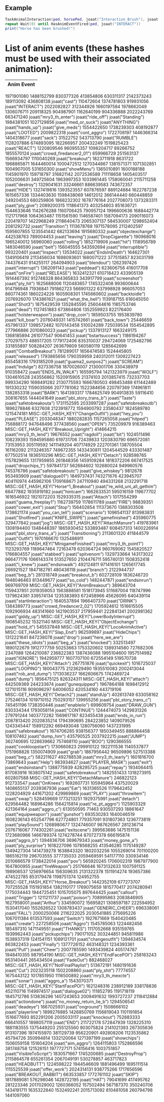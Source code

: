 ## Example
```lua
TaskAnimalInteraction(ped, horsePed, joaat("Interaction_Brush"), joaat("p_brushHorse02x"), false)
repeat Wait(0) until HasAnimEventFired(ped, joaat("INTERACT"))
print("Horse has been brushed!")
```

# List of anim events (these hashes must be used with their associated animation):
Anim Event |
-- |
1971901080
1488152799
830377326
413854806
630311317
2142373243
189113092
436808138
joaat("cast")
110472604
1374781803
919931056
joaat("INTERACT")
2022082827
312344926
1660197584
1978662049
1306076711
209118325
904987901
1162640199
904336888
2022243769
663471240
joaat("mry3_th_enter")
joaat("ride_off")
joaat("Standing")
1984381051
1027129856
joaat("med_or_suck")
joaat("ANYTHING")
joaat("hands_up")
joaat("give_meds")
1554422650
1738239303
408192877
joaat("LOOTED")
2009822318
joaat("cont_aggro")
1722708197
1446366314
1404318677
joaat("sack")
31522752
543713790
joaat("RUMBLE")
1128207886
674893095
182266957
200432249
1519825423
joaat("REACT")
1220809546
960955357
1098204717
89266752
1855570124
joaat("crowd_firedancer2_01")
659966729
251563137
1566934797
1110040269
joaat("breakout")
1823711918
8631722
1968865871
1644460014
1000472512
1270344867
1381571371
1071302851
1004907005
531650300
joaat("showMenu")
1365010891
1600188188
1145901970
159718797
316821142
2072536589
711118658
1405403517
1052006631
349725604
1963997353
1033961445
1758060041
2115711258
joaat("destroy")
1329041631
33246661
886639583
743672357
joaat("HIDE")
1327419816
1393523557
607876597
889124884
1622787238
1615657336
1334403630
1598438069
14612012
366144440
660448859
349204553
680259806
1868232302
1678776164
2027708073
1373283311
joaat("ply_give")
2089200315
1118641373
403254603
851636721
1544633646
1142676288
1160706425
790957124
1996600636
1688442774
1121717968
1064363487
1151561590
1146587401
1587094173
2090116073
220419707
1422968249
2118640473
2065307137
584530007
1298652404
2081292732
joaat("Transition")
1113678768
1971578095
2112402597
1595607855
1235541442
682133694
1915680332
joaat("objectexchange")
442538763
789004453
joaat("leaving")
joaat("DropCigarette")
190968016
1965240012
56960060
joaat("rolling")
1852719906
joaat("hit")
1118956789
1483046590
joaat("belt")
156045555
543592694
joaat("interruptible")
993220401
joaat("Inspect")
13534022
joaat("EndsInDeath")
164627301
1349106419
2113456034
1698093601
1680071222
377515857
823031799
744376431
914255117
264094903
joaat("blendout")
1262397426
joaat("interrupt")
1362091143
joaat("peddead")
623606756
416017708
joaat("onFire")
joaat("RELEASE")
1632412321
610718423
433905139
1914467392
912748328
864365833
343917799
joaat("screenshot")
joaat("ply_hit")
1625688006
1120483657
1745322408
993600644
914796948
71936841
791862723
566901322
637998928
966057053
860774361
1860224226
1605908301
1745660602
joaat("backtoidle")
2076926070
1743861621
joaat("what_the_hell")
1139187155
616045050
joaat("Shot3")
1875429539
1352845595
256044616
1185753746
joaat("dead")
1127451883
673864806
1352559923
822176400
joaat("holsterweapon")
joaat("drop_coin")
1859503755
1953839780
joaat("kill_boar")
2076049331
1415742661
joaat("back_town")
25446659
457961337
1398572482
1070143458
510024289
725039534
1554542895
277966886
2010860023
joaat("pickup")
1337913127
1663249175
1368185894
261077547
90641453
joaat("bstartsuccess")
1186194267
270297573
488517205
1779172406
835310037
294724069
1725482796
331855897
508284207
263679809
560580119
1285642699
joaat("CombatBreakout")
781289017
1656474583
1524445805
joaat("released")
1793865656
1790359959
240312011
1309227423
855458316
1793185209
joaat("guama2_sunpos2")
joaat("SCREAM")
joaat("Indulge")
827336758
1870026007
2130001706
330438979
910358472
joaat("ENDS_IN_WALK")
165595794
1421323979
joaat("WOLF")
1304610528
243556862
1520915905
21374103
2013857415
732337703
999334290
1698491282
2130775593
1666780503
498453488
611442489
191330232
1159035066
2077781062
1522384656
220797369
174961811
1382853318
joaat("BARK")
1641393317
1784625749
904913835
59116410
308167655
1444041649
joaat("pbl_story_trans_b")
joaat("Taste")
joaat("safetobreakouta")
1731152595
2033997287
joaat("safetobreakoutb")
1896278846
6327608
2123918772
1594900792
23580437
1824589780
1215474181
MISC::GET_HASH_KEY("ChangeOutfit")
joaat("hey_you")
joaat("PLEASE")
2033048347
1880282835
1157265058
joaat("hitped")
756888172
947648498
377438560
joaat("OPEN")
735209979
916389463
MISC::GET_HASH_KEY("Breakout_Upright")
414664215
joaat("mry3_th_lend")
19676552
joaat("ragdoll")
joaat("bit")
1024511496
108239393
1594595880
619731706
72439833
1203830790
696572081
73153953
305119592
1411149204
407174929
222701361
138705504
161162092
2113246357
749672355
1433430811
1204544529
433301487
677502514
1836510296
MISC::GET_HASH_KEY("Detach")
928598765
1157829655
1317959855
261848356
1459109284
1818372206
667417525
joaat("dropchips_1")
597841737
562684602
102680024
949960576
745376786
joaat("safetobreakoutc")
joaat("give_whiskey")
9812678
953493909
joaat("dialogue01")
1849737431
743271676
423945707
404110974
445962106
1709168671
247110940
494331268
2132291718
MISC::GET_HASH_KEY("Horse^1_Breakout")
joaat("re_wild_uni_all_gethim")
66477882
1935919182
joaat("hintcam")
1662633531
595016159
119677702
1616546922
1921072203
1529335315
joaat("Attach")
1017554299
joaat("guama_freeplay1")
1162739759
1178611789
joaat("FIRE")
98839351
joaat("cower_exit")
joaat("Stop")
156402854
111373670
1388303508
1738621174
joaat("you_can_tell")
joaat("scenario")
1096541137
813983831
joaat("Shotfired")
joaat("KNIFE_SWIPE")
joaat("gamefinished")
435960775
329477842
joaat("jog")
MISC::GET_HASH_KEY("AttachManure")
419783961
1308194400
1348448397
1865930452
533893487
608457313
1400226914
joaat("pbl_story_trans_a")
joaat("Transitioning")
2113601320
411844579
joaat("Outfit")
1970166670
1325486911
MISC::GET_HASH_KEY("MinigameFinished")
joaat("mry3_th_point1")
1123293769
1189647464
72163478
620364724
960769062
1545820527
1766804557
joaat("stabbed")
joaat("spitvenom")
1329733664
143173022
966477176
1066143374
513527650
2104476711
595740131
1508352418
joaat("i_knew")
joaat("endsinwalk")
492124811
971416101
1265617745
266921527
1847182761
480436118
joaat("branch")
2122944737
joaat("beg_b")
281318749
joaat("breakout_b")
602728109
1836246720
1948046463
813449677
joaat("so_cold")
1482447871
joaat("endsinrun")
969769709
MISC::GET_HASH_KEY("AnimBreakout")
389643704
1159437851
2019359053
1563888581
1518173945
511687004
118747996
1379624381
339574134
1235383893
672458966
45626095
640439114
joaat("startInteraction")
1640537894
1966407370
joaat("DRINK")
1384389773
joaat("crowd_firedancer2_02")
1705924612
1516615505
1092906934
483141660
1421903537
217959441
222841341
2002981362
joaat("giddy_up")
MISC::GET_HASH_KEY("LowerBodyInterrupt")
1908545232
15321140
MISC::GET_HASH_KEY("ObjectExchange")
joaat("hold_it")
545537848
MISC::GET_HASH_KEY("LocoAnimActive")
MISC::GET_HASH_KEY("Slap_End")
962599897
joaat("HideChips")
1312221641
847238078
joaat("drop")
joaat("here_we_are")
joaat("these_idiots")
joaat("beg_a")
joaat("knocked")
332513497
1890122679
1912777759
50253663
1753320602
1389314580
727682306
2347088
1264210087
236822383
1387436088
1995104600
1957514982
joaat("IGNORE")
1942959777
1607707100
672554149
519570738
MISC::GET_HASH_KEY("Attach")
267751876
joaat("quickexit")
1016725037
joaat("LOOPING")
180043775
2123629490
1935510083
2002413044
joaat("rob_and_dump")
1713036237
1662606675
1742469724
joaat("dump")
1856475125
826324311
MISC::GET_HASH_KEY("attach")
442509369
244233674
joaat("gunequipped")
1967864188
1698412912
1271015116
909096297
64006052
420534160
443719106
MISC::GET_HASH_KEY("Detach2")
joaat("standUp")
402613749
633058162
275246134
1019710152
750293157
139955256
joaat("pbl_story_trans_c")
745451196
1738350446
joaat("enableilo")
699609754
joaat("DRAW_GUN")
830334344
1793058114
joaat("CONTINUE")
1244474073
1429831326
279791244
1403772282
1569617187
823455438
joaat("ends_in_run")
2087813420
2020835214
1794390695
284223852
1409079526
1243345447
158912292
669493048
1280756060
1437231995
joaat("safebreakout")
1674706285
938156377
1850349455
888864458
108107462
joaat("dump_him")
435790525
2037922215
joaat("JUMP")
362740695
1228639662
757468110
joaat("BOO")
1290366555
joaat("cookloopstart")
1730660823
299910122
1922111536
1140537877
1751968826
1350074909
joaat("grab")
1867956442
96509896
527513388
joaat("beg_c")
582211627
492788538
joaat("mry3_th_learly")
1601816700
73869643
joaat("Help")
983934627
joaat("PLAYER_MASK")
joaat("exit")
joaat("endsinstand")
1388775939
428295725
joaat("repay")
1934064415
817083916
1638075142
joaat("safetobreakout")
1482551433
1318273915
602807588
MISC::GET_HASH_KEY("DetachManure")
246822123
912733547
joaat("OnKnees")
1692607731
105945964
437520029
1408655137
2039367936
joaat("Eat")
1631365526
1179642452
1228204929
441671202
429969869
joaat("PLAY")
joaat("throwitem")
joaat("swap")
528459669
1773213251
1929375991
joaat("detach")
629564482
168964286
1564215814
joaat("re_pt_aggro")
1125903329
421364164
joaat("aggro_c")
613050595
71463
930507293
18861647
joaat("equipweapon")
joaat("gunshot")
693530283
1640046519
1608236143
652547796
627724801
779357091
931807363
1236773819
joaat("playSound")
1268980677
1324746007
987626567
281236714
2076716067
774302261
joaat("exitscene")
399563686
1475151136
1723680966
1466789374
1274278744
870727378
666195874
joaat("aggro_b")
1394836706
369679343
joaat("money_gone_a")
joaat("ply_surprise")
1618227096
1078568255
413546285
1175149287
1349427304
1414739278
1638843320
1802032256
1055269014
701100200
1865162119
296703555
377735033
2059469591
541177110
330934146
2010666579
1738422014
joaat("pov")
565920245
1706002319
1987977900
1647800955
joaat("fireWeapon")
251766646
1673132633
1007591125
198906537
1256976654
156309635
2131322378
1511914274
193657386
474522785
853179478
1198751374
124952755
MISC::GET_HASH_KEY("Horse_Breakout")
1442352109
677273707
707255528
1151931854
1382110177
1769075659
1815770417
2074280941
1775034443
1944725451
1015705075
897644425
joaat("callout")
joaat("Trigger")
1211211737
joaat("poison")
708995863
2083846905
1627958001
joaat("Arthur")
334590072
15695821
1308597187
222594952
1530417040
1552626522
1308783437
joaat("GENERIC_CHEER")
696338061
joaat("FALL")
2000250066
2116222025
2030541885
275695226
1067011384
613537593
joaat("Switch")
1927671669
1540420485
joaat("create")
227258506
joaat("Aggro")
1545785063
1224482456
185497310
1471149551
joaat("THANKS")
1117052668
935159765
1939962443
joaat("pickupchips")
790171052
303244851
945811986
1538937319
1241541151
1089121701
joaat("changeoutfit")
1394634574
863822453
joaat("Finally")
1377726152
463148321
1234393361
joaat("Pull")
joaat("Cheer")
2007785590
1493439824
405174787
1948410355
987954190
MISC::GET_HASH_KEY("EndFacePOI")
258163243
953140441
265434504
joaat("FadeOut")
882468027
MISC::GET_HASH_KEY("NotFinalPlaylist")
513672191
1480191636
joaat("Cut")
2023235118
1502208860
joaat("ply_shit")
77774557
1675443122
1017851950
1116500892
joaat("mry3_th_mexcte")
joaat("sonar")
joaat("aggro_a")
1543070371
MISC::GET_HASH_KEY("StartFacePOI")
1621248316
238912189
338178836
452110716
1149974517
joaat("dialogue02")
111852795
1191718119
1845712786
513836296
1407243653
2009491632
1993727237
2118412884
joaat("actiondone")
joaat("no_money_return_lie_b")
1294506541
joaat("deadeye")
1667025931
joaat("onground")
1508666102
joaat("playerline")
1899276885
1426850769
1156819043
1101191854
1516677693
852291206
2005033117
joaat("knockout")
752883333
666410557
1898057119
joaat("END")
211722178
572847939
1328225310
1881183555
1375449203
255125560
903075824
2141021393
267305636
913107396
1974155970
381129739
956220901
492808206
1123535862
45794726
350994814
1332120064
1271397199
joaat("showchips")
1506059158
151604204
joaat("aim_aggro")
1264115803
1752866596
381748758
121526151
1977727171
574156416
1003751857
joaat("VisibleToScript")
1830571667
1745200685
joaat("DestroyProp")
2115864578
655261354
2067049191
530278857
463717823
joaat("HEADBUTT")
1224598222
1944546609
1881496499
1695111514
1115525539
joaat("offer_work")
2024314131
938775266
1717656596
joaat("BREAKOUT_RABBIT")
663533857
1772761102
joaat("SKIP")
1817889081
576298046
1428722195
joaat("HAT")
79041699
417495762
281223346
2017029002
1260366052
157502494
567187370
350240706
1434191711
1635322840
1532492241
2015713092
810481058
260794798
1441097060
